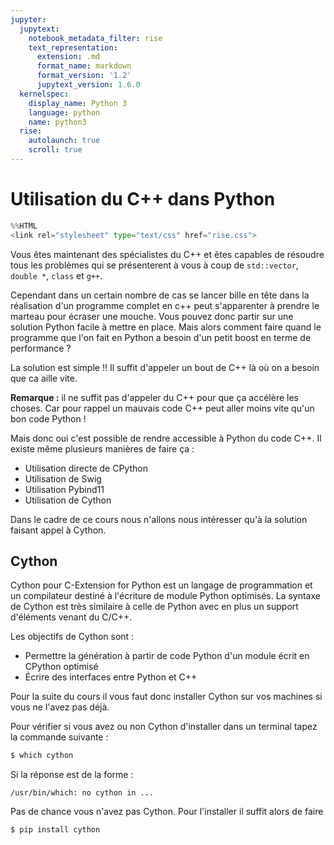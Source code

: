 ```yaml
---
jupyter:
  jupytext:
    notebook_metadata_filter: rise
    text_representation:
      extension: .md
      format_name: markdown
      format_version: '1.2'
      jupytext_version: 1.6.0
  kernelspec:
    display_name: Python 3
    language: python
    name: python3
  rise:
    autolaunch: true
    scroll: true
---
```


<!-- #region slideshow={"slide_type": "slide"} -->
# Utilisation du C++ dans Python 
<!-- #endregion -->

```python
%%HTML
<link rel="stylesheet" type="text/css" href="rise.css">
```

<!-- #region slideshow={"slide_type": "subslide"} -->
Vous êtes maintenant des spécialistes du C++ et êtes capables de résoudre tous les problèmes qui se présenterent à vous à coup de `std::vector`, `double *`, `class` et `g++`. 
<!-- #endregion -->

<!-- #region slideshow={"slide_type": "subslide"} -->
Cependant dans un certain nombre de cas se lancer bille en tête dans la réalisation d'un programme complet en c++ peut s'apparenter à prendre le marteau pour écraser une mouche. Vous pouvez donc partir sur une solution Python facile à mettre en place. Mais alors comment faire quand le programme que l'on fait en Python a besoin d'un petit boost en terme de performance ? 
<!-- #endregion -->

La solution est simple !! Il suffit d'appeler un bout de C++ là où on a besoin que ca aille vite. 

**Remarque :** il ne suffit pas d'appeler du C++ pour que ça accélère les choses. Car pour rappel un mauvais code C++ peut aller moins vite qu'un bon code Python ! 


Mais donc oui c'est possible de rendre accessible à Python du code C++. Il existe même plusieurs manières de faire ça : 

* Utilisation directe de CPython 
* Utilisation de Swig 
* Utilisation Pybind11 
* Utilisation de Cython 


Dans le cadre de ce cours nous n'allons nous intéresser qu'à la solution faisant appel à Cython. 

<!-- #region slideshow={"slide_type": "slide"} -->
## Cython
<!-- #endregion -->

<!-- #region slideshow={"slide_type": "fragment"} -->
Cython pour C-Extension for Python est un langage de programmation et un compilateur destiné à l'écriture de module Python optimisés. La syntaxe de Cython est très similaire à celle de Python avec en plus un support d'éléments venant du C/C++. 

Les objectifs de Cython sont : 

* Permettre la génération à partir de code Python d'un module écrit en CPython optimisé 
* Écrire des interfaces entre Python et C++
<!-- #endregion -->

<!-- #region -->
Pour la suite du cours il vous faut donc installer Cython sur vos machines si vous ne l'avez pas déjà. 

Pour vérifier si vous avez ou non Cython d'installer dans un terminal tapez la commande suivante : 

```bash 
$ which cython 
```
Si la réponse est de la forme : 

```
/usr/bin/which: no cython in ... 
```

Pas de chance vous n'avez pas Cython. Pour l'installer il suffit alors de faire 

```bash 
$ pip install cython 
```





<!-- #endregion -->

```python

```
